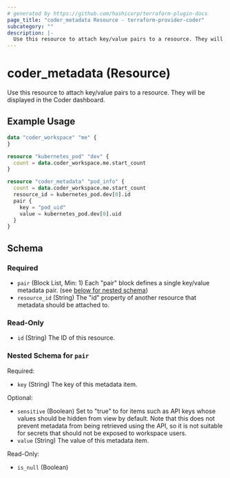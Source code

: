 ```yaml
---
# generated by https://github.com/hashicorp/terraform-plugin-docs
page_title: "coder_metadata Resource - terraform-provider-coder"
subcategory: ""
description: |-
  Use this resource to attach key/value pairs to a resource. They will be displayed in the Coder dashboard.
---
```


# coder_metadata (Resource)

Use this resource to attach key/value pairs to a resource. They will be displayed in the Coder dashboard.

## Example Usage

```terraform
data "coder_workspace" "me" {
}

resource "kubernetes_pod" "dev" {
  count = data.coder_workspace.me.start_count
}

resource "coder_metadata" "pod_info" {
  count = data.coder_workspace.me.start_count
  resource_id = kubernetes_pod.dev[0].id
  pair {
    key = "pod_uid"
    value = kubernetes_pod.dev[0].uid
  }
}
```

<!-- schema generated by tfplugindocs -->
## Schema

### Required

- `pair` (Block List, Min: 1) Each "pair" block defines a single key/value metadata pair. (see [below for nested schema](#nestedblock--pair))
- `resource_id` (String) The "id" property of another resource that metadata should be attached to.

### Read-Only

- `id` (String) The ID of this resource.

<a id="nestedblock--pair"></a>
### Nested Schema for `pair`

Required:

- `key` (String) The key of this metadata item.

Optional:

- `sensitive` (Boolean) Set to "true" to for items such as API keys whose values should be hidden from view by default. Note that this does not prevent metadata from being retrieved using the API, so it is not suitable for secrets that should not be exposed to workspace users.
- `value` (String) The value of this metadata item.

Read-Only:

- `is_null` (Boolean)



